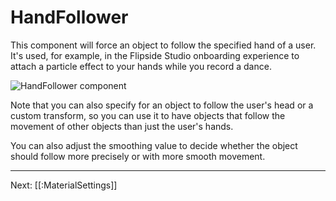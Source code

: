 # HandFollower

This component will force an object to follow the specified hand of a user. It's used, for example, in the Flipside Studio onboarding experience to attach a particle effect to your hands while you record a dance.

![HandFollower component](https://www.flipsidexr.com/files/docs/screenshots/handfollower.png)

Note that you can also specify for an object to follow the user's head or a custom transform, so you can use it to have objects that follow the movement of other objects than just the user's hands.

You can also adjust the smoothing value to decide whether the object should follow more precisely or with more smooth movement.

---

Next: [[:MaterialSettings]]
